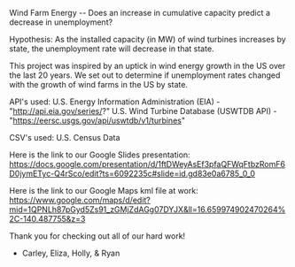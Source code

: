 Wind Farm Energy -- Does an increase in cumulative capacity predict a decrease in unemployment?

Hypothesis: As the installed capacity (in MW) of wind turbines increases by state, the unemployment rate will decrease in that state. 

This project was inspired by an uptick in wind energy growth in the US over the last 20 years.
We set out to determine if unemployment rates changed with the growth of wind farms in the US by state.

API's used: 
  U.S. Energy Information Administration (EIA) - "http://api.eia.gov/series/?"
  U.S. Wind Turbine Database (USWTDB API) - "https://eersc.usgs.gov/api/uswtdb/v1/turbines"
  
CSV's used:
  U.S. Census Data
  
Here is the link to our Google Slides presentation: 
https://docs.google.com/presentation/d/1ftDWeyAsEf3pfaQFWqFtbzRomF6D0jymETyc-Q4rSco/edit?ts=6092235c#slide=id.gd83e0a6785_0_0

Here is the link to our Google Maps kml file at work:
https://www.google.com/maps/d/edit?mid=1QPNLh87pGyd5Zs91_zGMjZdAGg07DYJX&ll=16.659974902470264%2C-140.487755&z=3

Thank you for checking out all of our hard work!

- Carley, Eliza, Holly, & Ryan
